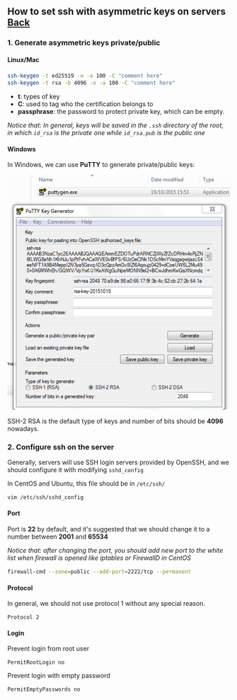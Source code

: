 ## How to set ssh with asymmetric keys on servers [Back](./qa.md)

### 1. Generate asymmetric keys **private/public**

#### Linux/Mac

```bash
ssh-keygen -t ed25519 -o -a 100 -C "comment here"
ssh-keygen -t rsa -b 4096 -o -a 100 -C "comment here"
```

- **t**: types of key
- **C**: used to tag who the certification belongs to
- **passphrase**: the password to protect private key, which can be empty.

*Notice that: In general, keys will be saved in the `.ssh` directory of the root, in which `id_rsa` is the private one while `id_rsa.pub` is the public one*

#### Windows

In Windows, we can use **PuTTY** to generate private/public keys:

<img src="./ssh-puttykey.png">

SSH-2 RSA is the default type of keys and number of bits should be **4096** nowadays.

### 2. Configure ssh on the server

Generally, servers will use SSH login servers provided by OpenSSH, and we should configure it with modifying `sshd_config`

In CentOS and Ubuntu, this file should be in `/etc/ssh/`

```bash
vim /etc/ssh/sshd_config
```

#### Port

Port is **22** by default, and it's suggested that we should change it to a number between **2001** and **65534**

*Notice that: after changing the port, you should add new port to the white list when firewall is opened like iptables or FirewallD in CentOS*

```bash
firewall-cmd --zone=public --add-port=2222/tcp --permanent
```

#### Protocol

In general, we should not use protocol 1 without any special reason.

```
Protocol 2
```

#### Login

Prevent login from root user

```
PermitRootLogin no
```

Prevent login with empty password

```
PermitEmptyPasswords no
```